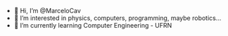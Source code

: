 - 👋 Hi, I’m @MarceloCav
- 👀 I’m interested in physics, computers, programming, maybe robotics...
- 🌱 I’m currently learning Computer Engineering - UFRN
<!---
MarceloCav/MarceloCav is a ✨ special ✨ repository because its `README.md` (this file) appears on your GitHub profile.
You can click the Preview link to take a look at your changes.
--->
